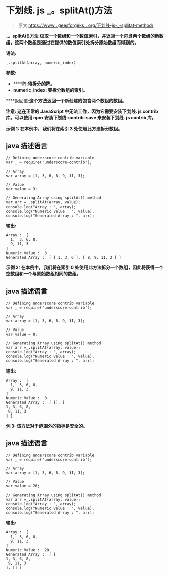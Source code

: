 # 下划线. js _。splitAt()方法

> 原文:[https://www . geesforgeks . org/下划线-js-_-splitat-method/](https://www.geeksforgeeks.org/underscore-js-_-splitat-method/)

****_。splitAt()方法** 获取一个数组和一个数值索引，并返回一个包含两个数组的新数组，这两个数组是通过在提供的数值索引处拆分原始数组而得到的。**

****语法:****

```
_.splitAt(array, numeric_index) 
```

****参数:****

*   ****阵:**待拆分的阵。**
*   ****numeric_index:** 要拆分数组的索引。**

****返回值:**这个方法返回一个新创建的包含两个数组的数组。**

****注意:** 这在正常的 JavaScript 中无法工作，因为它需要安装下划线. js contrib 库。可以使用 **npm 安装下划线-contrib-save 来安装下划线. js contrib 库。****

****示例 1:** 在本例中，我们将在索引 3 处使用此方法拆分数组。**

## **java 描述语言**

```
// Defining underscore contrib variable
var _ = require('underscore-contrib'); 

// Array
var array = [1, 3, 6, 8, 9, 11, 3];

// Value
var value = 3;

// Generating Array using splitAt() method
var arr =_.splitAt(array, value);
console.log("Array : ", array);
console.log("Numeric Value : ", value);
console.log("Generated Array : ", arr);
```

****输出:****

```
Array :  [
  1,  3, 6, 8,
  9, 11, 3
]
Numeric Value :  3
Generated Array :  [ [ 1, 3, 6 ], [ 8, 9, 11, 3 ] ] 
```

****示例 2:** 在本例中，我们将在索引 0 处使用此方法拆分一个数组，因此将获得一个空数组和一个与原始数组相同的数组。**

## **java 描述语言**

```
// Defining underscore contrib variable
var _ = require('underscore-contrib'); 

// Array
var array = [1, 3, 6, 8, 9, 11, 3];

// Value
var value = 0;

// Generating Array using splitAt() method
var arr =_.splitAt(array, value);
console.log("Array : ", array);
console.log("Numeric Value : ", value);
console.log("Generated Array : ", arr);
```

****输出:****

```
Array :  [
  1,  3, 6, 8,
  9, 11, 3
]
Numeric Value :  0
Generated Array :  [ [], [
1, 3, 6, 8,
 9, 11, 3
] ] 
```

****例 3:** 该方法对于范围外的指标是安全的。**

## **java 描述语言**

```
// Defining underscore contrib variable
var _ = require('underscore-contrib'); 

// Array
var array = [1, 3, 6, 8, 9, 11, 3];

// Value
var value = 20;

// Generating Array using splitAt() method
var arr =_.splitAt(array, value);
console.log("Array : ", array);
console.log("Numeric Value : ", value);
console.log("Generated Array : ", arr);
```

****输出:****

```
Array :  [
  1,  3, 6, 8,
  9, 11, 3
]
Numeric Value :  20
Generated Array :  [ [
1, 3, 6, 8,
 9, 11, 3
], [] ] 
```